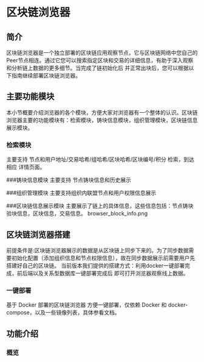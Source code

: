 # 区块链浏览器

## 简介

区块链浏览器是一个独立部署的区块链应用观察节点，它与区块链网络中您自己的Peer节点相连。通过它您可以搜索指定区块和交易的详细信息，有助于深入观察和分析链上数据的更多细节。当完成了链初始化后 并正常出块后，您可以根据以下指南继续部署区块链浏览器。

## 主要功能模块

本小节概要介绍浏览器的各个模块，方便大家对浏览器有一个整体的认识。区块链浏览器主要的功能模块有：检索模块，铸块信息模块，组织管理模块，区块链信息展示模块。

### 检索模块
 主要支持 节点和用户地址/交易哈希/组哈希/区块哈希/区块编号/积分 检索，到达相应 详情页面。
  
###铸块信息模块
 主要支持 节点铸块信息和历史展示
 
###组织管理模块
 主要支持组织内联盟节点和用户权限信息展示
 
###区块链信息展示模块
 主要展示了链上的具体信息，这些信息包括：节点铸块验块信息，区块信息，交易信息。
 browser_block_info.png

## 区块链浏览器搭建
 前提条件是:区块链浏览器展示的数据是从区块链上同步下来的。为了同步数据需要初始化配置（添加组织信息和节点权限信息），故在同步数据展示前需要用户先搭建好自己的区块链。
 当前版本我们提供的搭建方式：利用docker一键部署完成，前后端以及关系型数据库一键部署完成后 即可打开浏览器观察线上数据。
 
### 一键部署
 基于 Docker 部署的区块链浏览器
 方便一键部署，仅依赖 Docker 和 docker-compose，以及一些镜像列表，具体参看文档。
 
## 功能介绍
### 概览


